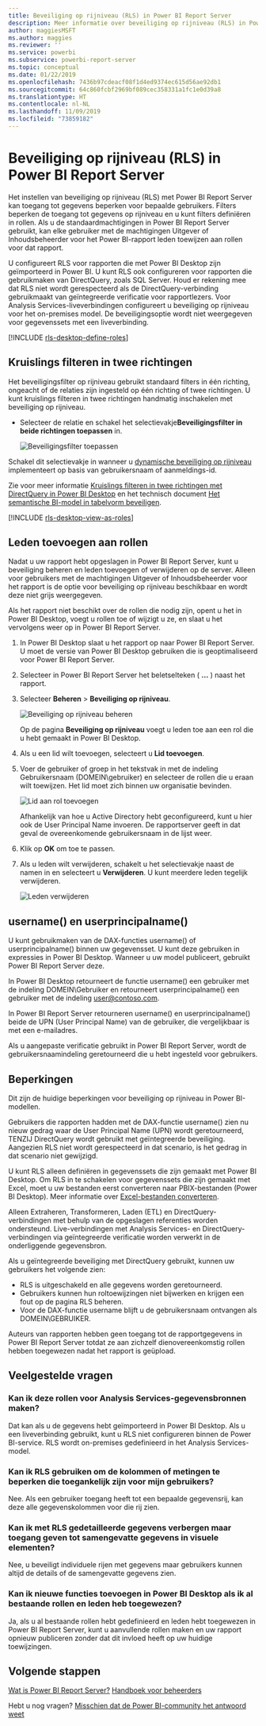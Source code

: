 ```yaml
---
title: Beveiliging op rijniveau (RLS) in Power BI Report Server
description: Meer informatie over beveiliging op rijniveau (RLS) in Power BI Report Server.
author: maggiesMSFT
ms.author: maggies
ms.reviewer: ''
ms.service: powerbi
ms.subservice: powerbi-report-server
ms.topic: conceptual
ms.date: 01/22/2019
ms.openlocfilehash: 7436b97cdeacf08f1d4ed9374ec615d56ae92db1
ms.sourcegitcommit: 64c860fcbf2969bf089cec358331a1fc1e0d39a8
ms.translationtype: HT
ms.contentlocale: nl-NL
ms.lasthandoff: 11/09/2019
ms.locfileid: "73859182"
---
```

# <a name="row-level-security-rls-in-power-bi-report-server"></a>Beveiliging op rijniveau (RLS) in Power BI Report Server

Het instellen van beveiliging op rijniveau (RLS) met Power BI Report Server kan toegang tot gegevens beperken voor bepaalde gebruikers. Filters beperken de toegang tot gegevens op rijniveau en u kunt filters definiëren in rollen.  Als u de standaardmachtigingen in Power BI Report Server gebruikt, kan elke gebruiker met de machtigingen Uitgever of Inhoudsbeheerder voor het Power BI-rapport leden toewijzen aan rollen voor dat rapport.    

U configureert RLS voor rapporten die met Power BI Desktop zijn geïmporteerd in Power BI. U kunt RLS ook configureren voor rapporten die gebruikmaken van DirectQuery, zoals SQL Server.  Houd er rekening mee dat RLS niet wordt gerespecteerd als de DirectQuery-verbinding gebruikmaakt van geïntegreerde verificatie voor rapportlezers. Voor Analysis Services-liveverbindingen configureert u beveiliging op rijniveau voor het on-premises model. De beveiligingsoptie wordt niet weergegeven voor gegevenssets met een liveverbinding. 

[!INCLUDE [rls-desktop-define-roles](../includes/rls-desktop-define-roles.md)]

## <a name="bidirectional-cross-filtering"></a>Kruislings filteren in twee richtingen

Het beveiligingsfilter op rijniveau gebruikt standaard filters in één richting, ongeacht of de relaties zijn ingesteld op één richting of twee richtingen. U kunt kruislings filteren in twee richtingen handmatig inschakelen met beveiliging op rijniveau.

- Selecteer de relatie en schakel het selectievakje**Beveiligingsfilter in beide richtingen toepassen** in. 

    ![Beveiligingsfilter toepassen](media/row-level-security-report-server/rls-apply-security-filter.png)

Schakel dit selectievakje in wanneer u [dynamische beveiliging op rijniveau](https://docs.microsoft.com/analysis-services/tutorial-tabular-1200/supplemental-lesson-implement-dynamic-security-by-using-row-filters) implementeert op basis van gebruikersnaam of aanmeldings-id. 

Zie voor meer informatie [Kruislings filteren in twee richtingen met DirectQuery in Power BI Desktop](../desktop-bidirectional-filtering.md) en het technisch document [Het semantische BI-model in tabelvorm beveiligen](https://download.microsoft.com/download/D/2/0/D20E1C5F-72EA-4505-9F26-FEF9550EFD44/Securing%20the%20Tabular%20BI%20Semantic%20Model.docx).

[!INCLUDE [rls-desktop-view-as-roles](../includes/rls-desktop-view-as-roles.md)]


## <a name="add-members-to-roles"></a>Leden toevoegen aan rollen 

Nadat u uw rapport hebt opgeslagen in Power BI Report Server, kunt u beveiliging beheren en leden toevoegen of verwijderen op de server. Alleen voor gebruikers met de machtigingen Uitgever of Inhoudsbeheerder voor het rapport is de optie voor beveiliging op rijniveau beschikbaar en wordt deze niet grijs weergegeven.

 Als het rapport niet beschikt over de rollen die nodig zijn, opent u het in Power BI Desktop, voegt u rollen toe of wijzigt u ze, en slaat u het vervolgens weer op in Power BI Report Server. 

1. In Power BI Desktop slaat u het rapport op naar Power BI Report Server. U moet de versie van Power BI Desktop gebruiken die is geoptimaliseerd voor Power BI Report Server.
2. Selecteer in Power BI Report Server het beletselteken ( **...** ) naast het rapport. 

3. Selecteer **Beheren** > **Beveiliging op rijniveau**. 

     ![Beveiliging op rijniveau beheren](media/row-level-security-report-server/power-bi-report-server-rls-dialog.png)

    Op de pagina **Beveiliging op rijniveau** voegt u leden toe aan een rol die u hebt gemaakt in Power BI Desktop.

5. Als u een lid wilt toevoegen, selecteert u **Lid toevoegen**.

1. Voer de gebruiker of groep in het tekstvak in met de indeling Gebruikersnaam (DOMEIN\gebruiker) en selecteer de rollen die u eraan wilt toewijzen. Het lid moet zich binnen uw organisatie bevinden.   

    ![Lid aan rol toevoegen](media/row-level-security-report-server/power-bi-report-server-add-members.png)

    Afhankelijk van hoe u Active Directory hebt geconfigureerd, kunt u hier ook de User Principal Name invoeren. De rapportserver geeft in dat geval de overeenkomende gebruikersnaam in de lijst weer.

1. Klik op **OK** om toe te passen.   

8. Als u leden wilt verwijderen, schakelt u het selectievakje naast de namen in en selecteert u **Verwijderen**.  U kunt meerdere leden tegelijk verwijderen. 

    ![Leden verwijderen](media/row-level-security-report-server/power-bi-report-server-delete-members.png)


## <a name="username-and-userprincipalname"></a>username() en userprincipalname()

U kunt gebruikmaken van de DAX-functies username() of userprincipalname() binnen uw gegevensset. U kunt deze gebruiken in expressies in Power BI Desktop. Wanneer u uw model publiceert, gebruikt Power BI Report Server deze.

In Power BI Desktop retourneert de functie username() een gebruiker met de indeling DOMEIN\Gebruiker en retourneert userprincipalname() een gebruiker met de indeling user@contoso.com.

In Power BI Report Server retourneren username() en userprincipalname() beide de UPN (User Principal Name) van de gebruiker, die vergelijkbaar is met een e-mailadres.

Als u aangepaste verificatie gebruikt in Power BI Report Server, wordt de gebruikersnaamindeling geretourneerd die u hebt ingesteld voor gebruikers.  

## <a name="limitations"></a>Beperkingen 

Dit zijn de huidige beperkingen voor beveiliging op rijniveau in Power BI-modellen. 

Gebruikers die rapporten hadden met de DAX-functie username() zien nu nieuw gedrag waar de User Principal Name (UPN) wordt geretourneerd, TENZIJ DirectQuery wordt gebruikt met geïntegreerde beveiliging.  Aangezien RLS niet wordt gerespecteerd in dat scenario, is het gedrag in dat scenario niet gewijzigd.

U kunt RLS alleen definiëren in gegevenssets die zijn gemaakt met Power BI Desktop. Om RLS in te schakelen voor gegevenssets die zijn gemaakt met Excel, moet u uw bestanden eerst converteren naar PBIX-bestanden (Power BI Desktop). Meer informatie over [Excel-bestanden converteren](../desktop-import-excel-workbooks.md).

Alleen Extraheren, Transformeren, Laden (ETL) en DirectQuery-verbindingen met behulp van de opgeslagen referenties worden ondersteund. Live-verbindingen met Analysis Services- en DirectQuery-verbindingen via geïntegreerde verificatie worden verwerkt in de onderliggende gegevensbron. 

Als u geïntegreerde beveiliging met DirectQuery gebruikt, kunnen uw gebruikers het volgende zien:
- RLS is uitgeschakeld en alle gegevens worden geretourneerd.
- Gebruikers kunnen hun roltoewijzingen niet bijwerken en krijgen een fout op de pagina RLS beheren.
- Voor de DAX-functie username blijft u de gebruikersnaam ontvangen als DOMEIN\GEBRUIKER. 

Auteurs van rapporten hebben geen toegang tot de rapportgegevens in Power BI Report Server totdat ze aan zichzelf dienovereenkomstig rollen hebben toegewezen nadat het rapport is geüpload. 

 

## <a name="faq"></a>Veelgestelde vragen 

### <a name="can-i-create-these-roles-for-analysis-services-data-sources"></a>Kan ik deze rollen voor Analysis Services-gegevensbronnen maken? 

Dat kan als u de gegevens hebt geïmporteerd in Power BI Desktop. Als u een liveverbinding gebruikt, kunt u RLS niet configureren binnen de Power BI-service. RLS wordt on-premises gedefinieerd in het Analysis Services-model. 

### <a name="can-i-use-rls-to-limit-the-columns-or-measures-accessible-by-my-users"></a>Kan ik RLS gebruiken om de kolommen of metingen te beperken die toegankelijk zijn voor mijn gebruikers? 

Nee. Als een gebruiker toegang heeft tot een bepaalde gegevensrij, kan deze alle gegevenskolommen voor die rij zien. 

### <a name="does-rls-let-me-hide-detailed-data-but-give-access-to-data-summarized-in-visuals"></a>Kan ik met RLS gedetailleerde gegevens verbergen maar toegang geven tot samengevatte gegevens in visuele elementen? 

Nee, u beveiligt individuele rijen met gegevens maar gebruikers kunnen altijd de details of de samengevatte gegevens zien. 

### <a name="can-i-add-new-roles-in-power-bi-desktop-if-i-already-have-existing-roles-and-members-assigned"></a>Kan ik nieuwe functies toevoegen in Power BI Desktop als ik al bestaande rollen en leden heb toegewezen? 

Ja, als u al bestaande rollen hebt gedefinieerd en leden hebt toegewezen in Power BI Report Server, kunt u aanvullende rollen maken en uw rapport opnieuw publiceren zonder dat dit invloed heeft op uw huidige toewijzingen. 
 

## <a name="next-steps"></a>Volgende stappen

[Wat is Power BI Report Server?](get-started.md) 
[Handboek voor beheerders](admin-handbook-overview.md)  

Hebt u nog vragen? [Misschien dat de Power BI-community het antwoord weet](https://community.powerbi.com/)
